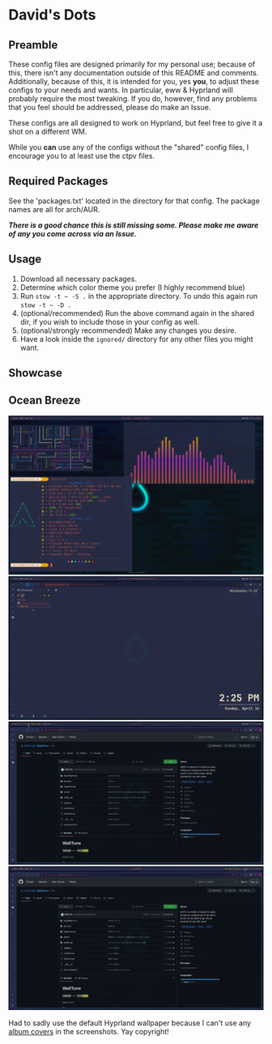 # David's Dots

## Preamble

These config files are designed primarily for my personal use; because of this, there isn't any documentation outside of this README and comments. Additionally, because of this, it is intended for you, yes **you**, to adjust these configs to your needs and wants. In particular, eww & Hyprland will probably require the most tweaking. If you do, however, find any problems that you feel should be addressed, please do make an Issue.

These configs are all designed to work on Hyprland, but feel free to give it a shot on a different WM.

While you **can** use any of the configs without the "shared" config files, I encourage you to at least use the ctpv files.
## Required Packages
See the 'packages.txt' located in the directory for that config. The package names are all for arch/AUR.

***There is a good chance this is still missing some. Please make me aware of any you come across via an Issue.***

## Usage
1. Download all necessary packages.
2. Determine which color theme you prefer (I highly recommend blue)
3. Run ```stow -t ~ -S .``` in the appropriate directory. To undo this again run ```stow -t ~ -D .```
4. (optional/recommended) Run the above command again in the shared dir, if you wish to include those in your config as well.
5. (optional/strongly recommended) Make any changes you desire.
6. Have a look inside the ```ignored/``` directory for any other files you might want.

## Showcase

## Ocean Breeze

<img alt="showcase image" src="./001-Ocean Breeze/ignored/screenshots/001.png"/>
<img alt="showcase image" src="./001-Ocean Breeze/ignored/screenshots/002.png"/>
<img alt="showcase image" src="./001-Ocean Breeze/ignored/screenshots/003.png"/>
<img alt="showcase image" src="./001-Ocean Breeze/ignored/screenshots/004.png"/>

Had to sadly use the default Hyprland wallpaper because I can't use any [album covers](https://github.com/DOD-101/WallTune)
in the screenshots. Yay copyright!